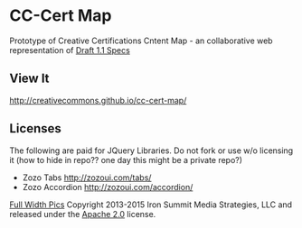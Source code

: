 # CC-Cert Map
Prototype of Creative Certifications Cntent Map - an collaborative web representation of <a href="https://docs.google.com/spreadsheets/d/11pnwYCYKJaBGOO-H3DJSzgEBh_xlSufKYcGT_WxN_LQ/edit#gid=0">Draft 1.1 Specs</a> 

## View It
http://creativecommons.github.io/cc-cert-map/

## Licenses
The following are paid for JQuery Libraries. Do not fork or use w/o licensing it (how to hide in repo?? one day this might be a private repo?)

* Zozo Tabs http://zozoui.com/tabs/
* Zozo Accordion http://zozoui.com/accordion/

[Full Width Pics](http://startbootstrap.com/template-overviews/full-width-pics/) Copyright 2013-2015 Iron Summit Media Strategies, LLC and released under the [Apache 2.0](https://github.com/IronSummitMedia/startbootstrap-full-width-pics/blob/gh-pages/LICENSE) license.
